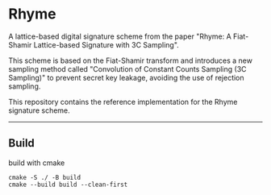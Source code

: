 # Rhyme

A lattice-based digital signature scheme from the paper "Rhyme: A Fiat-Shamir Lattice-based Signature with 3C Sampling".

This scheme is based on the Fiat-Shamir transform and introduces a new sampling method called "Convolution of Constant Counts Sampling (3C Sampling)" to prevent secret key leakage, avoiding the use of rejection sampling.

This repository contains the reference implementation for the Rhyme signature scheme.

---

## Build

build with cmake
```
cmake -S ./ -B build
cmake --build build --clean-first
```


